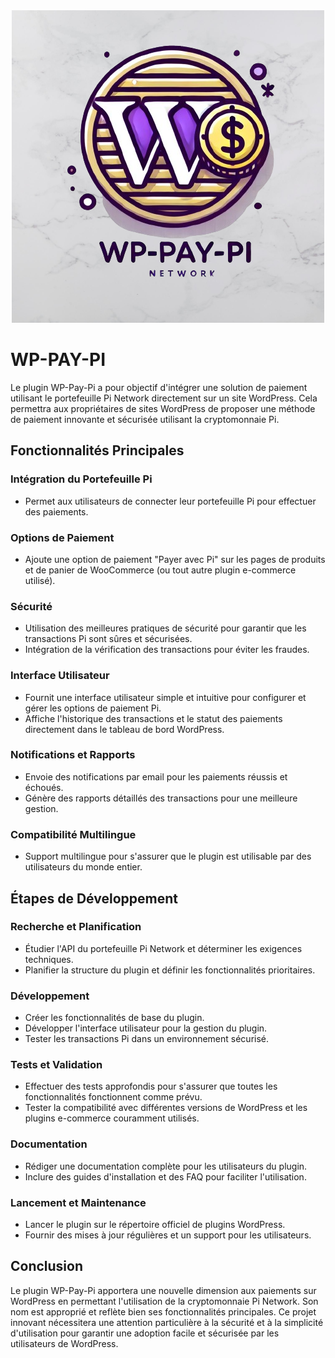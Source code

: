 <div>
  <div align="center">
    <img src="/wp-pay-pi-backgroundBreak.png" alt="Logo de WP-Pay-Pi" />
  </div>
  
  <!-- Contenu -->
  <h1>WP-PAY-PI</h1>
  <p>Le plugin WP-Pay-Pi a pour objectif d'intégrer une solution de paiement utilisant le portefeuille Pi Network directement sur un site WordPress. Cela permettra aux propriétaires de sites WordPress de proposer une méthode de paiement innovante et sécurisée utilisant la cryptomonnaie Pi.</p>
</div>

## Fonctionnalités Principales

### Intégration du Portefeuille Pi
- Permet aux utilisateurs de connecter leur portefeuille Pi pour effectuer des paiements.

### Options de Paiement
- Ajoute une option de paiement "Payer avec Pi" sur les pages de produits et de panier de WooCommerce (ou tout autre plugin e-commerce utilisé).

### Sécurité
- Utilisation des meilleures pratiques de sécurité pour garantir que les transactions Pi sont sûres et sécurisées.
- Intégration de la vérification des transactions pour éviter les fraudes.

### Interface Utilisateur
- Fournit une interface utilisateur simple et intuitive pour configurer et gérer les options de paiement Pi.
- Affiche l'historique des transactions et le statut des paiements directement dans le tableau de bord WordPress.

### Notifications et Rapports
- Envoie des notifications par email pour les paiements réussis et échoués.
- Génère des rapports détaillés des transactions pour une meilleure gestion.

### Compatibilité Multilingue
- Support multilingue pour s'assurer que le plugin est utilisable par des utilisateurs du monde entier.

## Étapes de Développement

### Recherche et Planification
- Étudier l'API du portefeuille Pi Network et déterminer les exigences techniques.
- Planifier la structure du plugin et définir les fonctionnalités prioritaires.

### Développement
- Créer les fonctionnalités de base du plugin.
- Développer l'interface utilisateur pour la gestion du plugin.
- Tester les transactions Pi dans un environnement sécurisé.

### Tests et Validation
- Effectuer des tests approfondis pour s'assurer que toutes les fonctionnalités fonctionnent comme prévu.
- Tester la compatibilité avec différentes versions de WordPress et les plugins e-commerce couramment utilisés.

### Documentation
- Rédiger une documentation complète pour les utilisateurs du plugin.
- Inclure des guides d'installation et des FAQ pour faciliter l'utilisation.

### Lancement et Maintenance
- Lancer le plugin sur le répertoire officiel de plugins WordPress.
- Fournir des mises à jour régulières et un support pour les utilisateurs.

## Conclusion

Le plugin WP-Pay-Pi apportera une nouvelle dimension aux paiements sur WordPress en permettant l'utilisation de la cryptomonnaie Pi Network. Son nom est approprié et reflète bien ses fonctionnalités principales. Ce projet innovant nécessitera une attention particulière à la sécurité et à la simplicité d'utilisation pour garantir une adoption facile et sécurisée par les utilisateurs de WordPress.
